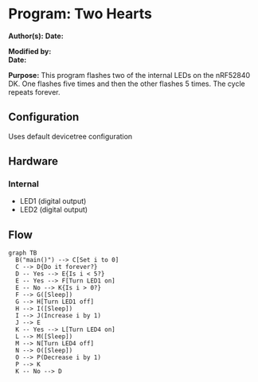 # Program: Two Hearts
**Author(s):**
**Date:**

**Modified by:**  
**Date:**

**Purpose:** This program flashes two of the internal LEDs on the nRF52840 DK. One flashes five times and then the other flashes 5 times. The cycle repeats forever.

## Configuration
Uses default devicetree configuration

## Hardware
### Internal
* LED1 (digital output)
* LED2 (digital output)

## Flow
```mermaid
graph TB
  B("main()") --> C[Set i to 0]
  C --> D{Do it forever?}
  D -- Yes --> E{Is i < 5?}
  E -- Yes --> F[Turn LED1 on]
  E -- No --> K{Is i > 0?}
  F --> G([Sleep])
  G --> H[Turn LED1 off]
  H --> I([Sleep])
  I --> J(Increase i by 1)
  J --> E
  K -- Yes --> L[Turn LED4 on]
  L --> M([Sleep])
  M --> N[Turn LED4 off]
  N --> O([Sleep])
  O --> P(Decrease i by 1)
  P --> K
  K -- No --> D
```